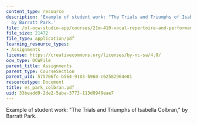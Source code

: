 ```yaml
---
content_type: resource
description: 'Example of student work: "The Trials and Triumphs of Isabella Colbran,"
  by Barratt Park.'
file: /ol-ocw-studio-app/courses/21m-410-vocal-repertoire-and-performance-women-composers-spring-2007/33beadd92de25aba3773113d0940eae7_es_park_colbran.pdf
file_size: 21472
file_type: application/pdf
learning_resource_types:
- Assignments
license: https://creativecommons.org/licenses/by-nc-sa/4.0/
ocw_type: OCWFile
parent_title: Assignments
parent_type: CourseSection
parent_uid: 575706fc-b564-9103-b960-c62582964e01
resourcetype: Document
title: es_park_colbran.pdf
uid: 33beadd9-2de2-5aba-3773-113d0940eae7
---
```

Example of student work: "The Trials and Triumphs of Isabella Colbran," by Barratt Park.